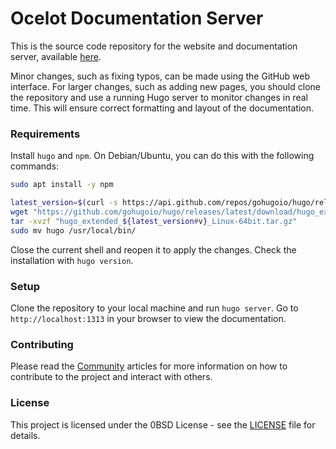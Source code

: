 # Ocelot Documentation Server

This is the source code repository for the website and documentation server, available <a href="https://ocelot-cloud.org/" target="_blank" rel="noopener noreferrer">here</a>.

Minor changes, such as fixing typos, can be made using the GitHub web interface. For larger changes, such as adding new pages, you should clone the repository and use a running Hugo server to monitor changes in real time. This will ensure correct formatting and layout of the documentation.

### Requirements

Install `hugo` and `npm`. On Debian/Ubuntu, you can do this with the following commands:

```bash
sudo apt install -y npm

latest_version=$(curl -s https://api.github.com/repos/gohugoio/hugo/releases/latest | grep -oP '"tag_name": "\K[^"]+')
wget "https://github.com/gohugoio/hugo/releases/latest/download/hugo_extended_${latest_version#v}_Linux-64bit.tar.gz"
tar -xvzf "hugo_extended_${latest_version#v}_Linux-64bit.tar.gz"
sudo mv hugo /usr/local/bin/
```

Close the current shell and reopen it to apply the changes. Check the installation with `hugo version`.

### Setup

Clone the repository to your local machine and run `hugo server`. Go to `http://localhost:1313` in your browser to view the documentation.

### Contributing

Please read the [Community](https://ocelot-cloud.org/docs/community/) articles for more information on how to contribute to the project and interact with others.

### License

This project is licensed under the 0BSD License - see the [LICENSE](LICENSE) file for details.